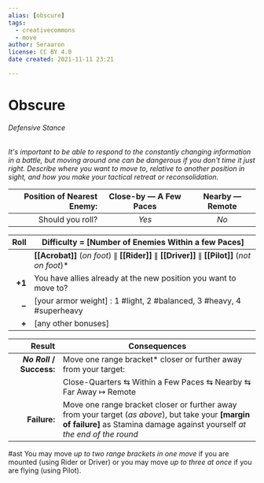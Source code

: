 ```yaml
---
alias: [obscure]
tags:
  - creativecommons
  - move
author: Seraaron
license: CC BY 4.0
date created: 2021-11-11 23:21

---
```


# Obscure

###### Defensive Stance

_It's important to be able to respond to the constantly changing information in a battle, but moving around one can be dangerous if you don't time it just right. Describe where you want to move to, relative to another position in sight, and how you make your tactical retreat or reconsolidation._

| **Position of Nearest Enemy:** | Close-by — A Few Paces | Nearby — Remote |
| -----------------------------: | :--------------------: | :-------------: |
|               Should you roll? |          _Yes_         |       _No_      |

|   Roll | Difficulty = [Number of Enemies Within a few Paces]                                           |
| -----: | --------------------------------------------------------------------------------------------- |
|        | **[[Acrobat]]** (_on foot_) ∥ **[[Rider]]** ∥ **[[Driver]]** ∥ **[[Pilot]]** (_not on foot_)* |
| **+1** | You have allies already at the new position you want to move to?                              |
|  **−** | [your armor weight] : 1 #light, 2 #balanced, 3 #heavy, 4 #superheavy                          |
|  **+** | [any other bonuses]                                                                           |

|                   Result | Consequences                                                                                                                                                                    |
| -----------------------: | ------------------------------------------------------------------------------------------------------------------------------------------------------------------------------- |
| **_No Roll_ / Success:** | Move one range bracket* closer or further away from your target:                                                                                                                |
|                          | Close-Quarters ⇆ Within a Few Paces ⇆ Nearby ⇆ Far Away ↦ Remote                                                                                                                |
|             **Failure:** | Move one range bracket closer or further away from your target (_as above_), but take your **[margin of failure]** as Stamina damage against yourself _at the end of the round_ |

#ast You may move _up to two range brackets in one move_ if you are mounted (using Rider or Driver) or you may move _up to three at once_ if you are flying (using Pilot).
